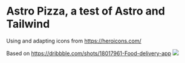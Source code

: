 # Astro Pizza, a test of Astro and Tailwind

Using and adapting icons from https://heroicons.com/

Based on https://dribbble.com/shots/18017961-Food-delivery-app
![](https://cdn.dribbble.com/users/4137552/screenshots/18017961/media/faac3923ed3090e01d8c239e076d72c2.jpg)

